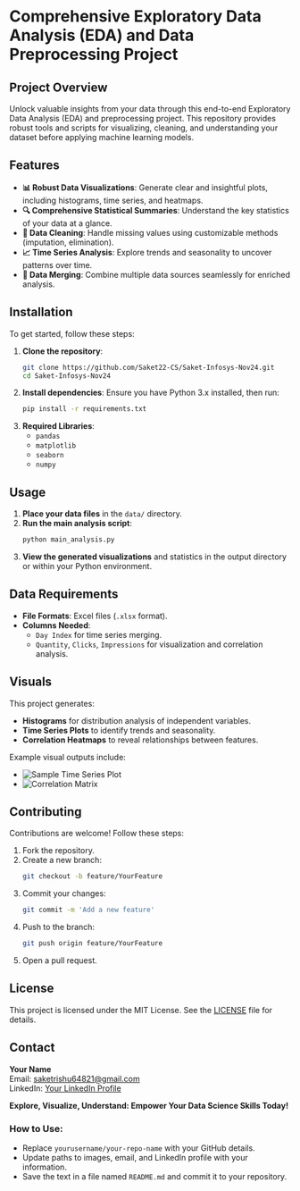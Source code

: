# Comprehensive Exploratory Data Analysis (EDA) and Data Preprocessing Project

## Project Overview
Unlock valuable insights from your data through this end-to-end Exploratory Data Analysis (EDA) and preprocessing project. This repository provides robust tools and scripts for visualizing, cleaning, and understanding your dataset before applying machine learning models.

## Features
- **📊 Robust Data Visualizations**: Generate clear and insightful plots, including histograms, time series, and heatmaps.
- **🔍 Comprehensive Statistical Summaries**: Understand the key statistics of your data at a glance.
- **🧹 Data Cleaning**: Handle missing values using customizable methods (imputation, elimination).
- **📈 Time Series Analysis**: Explore trends and seasonality to uncover patterns over time.
- **🤝 Data Merging**: Combine multiple data sources seamlessly for enriched analysis.

## Installation
To get started, follow these steps:

1. **Clone the repository**:
   ```bash
   git clone https://github.com/Saket22-CS/Saket-Infosys-Nov24.git
   cd Saket-Infosys-Nov24
   ```
2. **Install dependencies**:
   Ensure you have Python 3.x installed, then run:
   ```bash
   pip install -r requirements.txt
   ```
3. **Required Libraries**:
   - `pandas`
   - `matplotlib`
   - `seaborn`
   - `numpy`

## Usage
1. **Place your data files** in the `data/` directory.
2. **Run the main analysis script**:
   ```bash
   python main_analysis.py
   ```
3. **View the generated visualizations** and statistics in the output directory or within your Python environment.

## Data Requirements
- **File Formats**: Excel files (`.xlsx` format).
- **Columns Needed**:
   - `Day Index` for time series merging.
   - `Quantity`, `Clicks`, `Impressions` for visualization and correlation analysis.

## Visuals
This project generates:
- **Histograms** for distribution analysis of independent variables.
- **Time Series Plots** to identify trends and seasonality.
- **Correlation Heatmaps** to reveal relationships between features.

Example visual outputs include:
- ![Sample Time Series Plot](path/to/sample_plot.png)
- ![Correlation Matrix](path/to/correlation_matrix.png)

## Contributing
Contributions are welcome! Follow these steps:
1. Fork the repository.
2. Create a new branch:
   ```bash
   git checkout -b feature/YourFeature
   ```
3. Commit your changes:
   ```bash
   git commit -m 'Add a new feature'
   ```
4. Push to the branch:
   ```bash
   git push origin feature/YourFeature
   ```
5. Open a pull request.

## License
This project is licensed under the MIT License. See the [LICENSE](LICENSE) file for details.

## Contact
**Your Name**  
Email: saketrishu64821@gmail.com  
LinkedIn: [Your LinkedIn Profile](https://www.linkedin.com/in/Saket22-CS)



**Explore, Visualize, Understand: Empower Your Data Science Skills Today!**

### How to Use:
- Replace `yourusername/your-repo-name` with your GitHub details.
- Update paths to images, email, and LinkedIn profile with your information.
- Save the text in a file named `README.md` and commit it to your repository.
